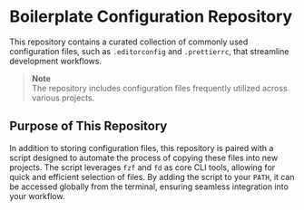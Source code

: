 # Boilerplate Configuration Repository

This repository contains a curated collection of commonly used configuration
files, such as `.editorconfig` and `.prettierrc`, that streamline development
workflows.

> **Note**  
> The repository includes configuration files frequently utilized across various
> projects.

## Purpose of This Repository

In addition to storing configuration files, this repository is paired with a
script designed to automate the process of copying these files into new
projects. The script leverages `fzf` and `fd` as core CLI tools, allowing for
quick and efficient selection of files. By adding the script to your `PATH`, it
can be accessed globally from the terminal, ensuring seamless integration into
your workflow.

